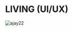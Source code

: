 # LIVING (UI/UX)

![ajay22](https://github.com/user-attachments/assets/fbeb2580-7f0a-4c61-9ee3-55414863d55f)

